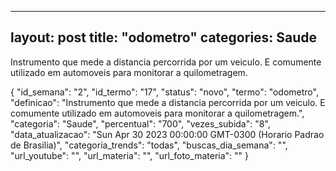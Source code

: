 
  ---
  layout: post
  title: "odometro"
  categories: Saude
  ---
  Instrumento que mede a distancia percorrida por um veiculo. E comumente utilizado em automoveis para monitorar a quilometragem.

  {
  "id_semana": "2",
  "id_termo": "17",
  "status": "novo",
  "termo": "odometro",
  "definicao": "Instrumento que mede a distancia percorrida por um veiculo. E comumente utilizado em automoveis para monitorar a quilometragem.",
  "categoria": "Saude",
  "percentual": "700",
  "vezes_subida": "8",
  "data_atualizacao": "Sun Apr 30 2023 00:00:00 GMT-0300 (Horario Padrao de Brasilia)",
  "categoria_trends": "todas",
  "buscas_dia_semana": "",
  "url_youtube": "",
  "url_materia": "",
  "url_foto_materia": ""
}